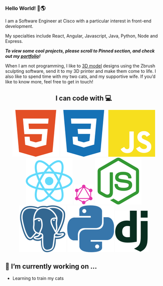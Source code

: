 ### Hello World! 👋🌎

I am a Software Engineer at Cisco with a particular interest in front-end development. 

My specialties include React, Angular, Javascript, Java, Python, Node and Express.

***To view some cool projects, please scroll to Pinned section, and check out my [portfolio](https://www.mdiaz.dev/)!***


When I am not programming, I like to [3D model](https://www.instagram.com/explore/tags/miggyprints/?hl=en) designs using the Zbrush sculpting software, send it to my 3D printer and make them come to life. I also like to spend time with my two cats, and my supportive wife. If you’d like to know more, feel free to get in touch! 


 ## <div align="center">I can code with 💻 </div>
<p align="center">
<img src="https://github.com/diaz4674/diaz4674/blob/master/images/html5.svg">
  <img src="https://github.com/diaz4674/diaz4674/blob/master/images/css3.svg">
  <img src="https://github.com/diaz4674/diaz4674/blob/master/images/javascript.svg">
  <img src="https://github.com/diaz4674/diaz4674/blob/master/images/react.svg">
  <img src="https://github.com/diaz4674/diaz4674/blob/master/images/GraphQL_Logo.svg.png">
  <img src="https://github.com/diaz4674/diaz4674/blob/master/images/nodejs.svg">
  <img src="https://github.com/diaz4674/diaz4674/blob/master/images/postgresql.svg">
  <img src="https://github.com/diaz4674/diaz4674/blob/master/images/python.svg">
  <img src="https://github.com/diaz4674/diaz4674/blob/master/images/django.svg">
</p>


## 🔭 I’m currently working on ...
  - Learning to train my cats
<!--
**diaz4674/diaz4674** is a ✨ _special_ ✨ repository because its `README.md` (this file) appears on your GitHub profile.

Here are some ideas to get you started:


- 🌱 I’m currently learning ...
- 👯 I’m looking to collaborate on ...
- 🤔 I’m looking for help with ...
- 💬 Ask me about ...
- 📫 How to reach me: ...
- 😄 Pronouns: ...
- ⚡ Fun fact: ...
-->

